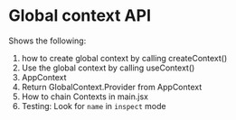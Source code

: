 # Global context API

Shows the following: 

1. how to create global context by calling createContext()
2. Use the global context by calling useContext()
2. AppContext
3. Return GlobalContext.Provider from AppContext
4. How to chain Contexts in main.jsx
5. Testing: Look for `name` in `inspect` mode